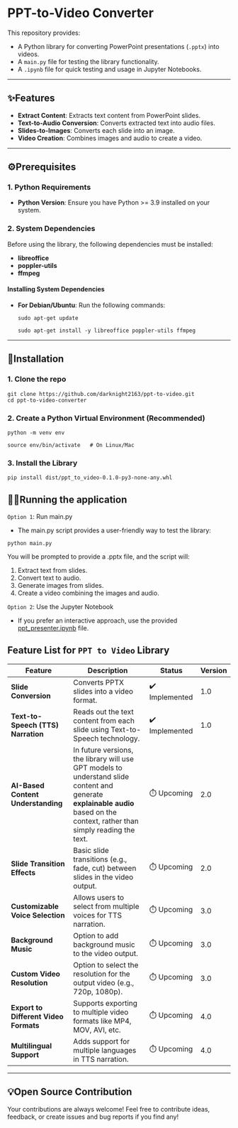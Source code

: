 # PPT-to-Video Converter

This repository provides:
- A Python library for converting PowerPoint presentations (`.pptx`) into videos.
- A `main.py` file for testing the library functionality.
- A `.ipynb` file for quick testing and usage in Jupyter Notebooks.

---

## ✨Features
- **Extract Content**: Extracts text content from PowerPoint slides.
- **Text-to-Audio Conversion**: Converts extracted text into audio files.
- **Slides-to-Images**: Converts each slide into an image.
- **Video Creation**: Combines images and audio to create a video.

---

## ⚙️Prerequisites

### 1. Python Requirements
- **Python Version**: Ensure you have Python >= 3.9 installed on your system.

### 2. System Dependencies
Before using the library, the following dependencies must be installed:
- **libreoffice**
- **poppler-utils**
- **ffmpeg**

#### Installing System Dependencies
- **For Debian/Ubuntu**:
Run the following commands:
  ```
  sudo apt-get update
  ```
  ```
  sudo apt-get install -y libreoffice poppler-utils ffmpeg
  ```
---
## 🔧Installation
### 1. Clone the repo
```
git clone https://github.com/darknight2163/ppt-to-video.git
cd ppt-to-video-converter
```
### 2. Create a Python Virtual Environment (Recommended)
```
python -m venv env
```
```
source env/bin/activate   # On Linux/Mac
```
### 3. Install the Library
```
pip install dist/ppt_to_video-0.1.0-py3-none-any.whl
```
## 🏃‍♂️Running the application
`Option 1`: Run main.py
- The main.py script provides a user-friendly way to test the library:
```
python main.py
```
You will be prompted to provide a .pptx file, and the script will:
1. Extract text from slides.
2. Convert text to audio.
3. Generate images from slides.
4. Create a video combining the images and audio.

`Option 2`: Use the Jupyter Notebook
- If you prefer an interactive approach, use the provided [ppt_presenter.ipynb](https://github.com/darknight2163/ppt-to-video/blob/main/ppt_presenter.ipynb) file.

## Feature List for `PPT to Video` Library

| **Feature**                            | **Description**                                                                 | **Status**         | **Version**  |
|----------------------------------------|---------------------------------------------------------------------------------|--------------------|--------------|
| **Slide Conversion**                   | Converts PPTX slides into a video format.                                         | ✔️ Implemented     | 1.0          |
| **Text-to-Speech (TTS) Narration**     | Reads out the text content from each slide using Text-to-Speech technology.       | ✔️ Implemented     | 1.0          |
| **AI-Based Content Understanding**     | In future versions, the library will use GPT models to understand slide content and generate **explainable audio** based on the context, rather than simply reading the text. | ⏱️ Upcoming        | 2.0          |
| **Slide Transition Effects**           | Basic slide transitions (e.g., fade, cut) between slides in the video output.    | ⏱️ Upcoming        | 2.0          |
| **Customizable Voice Selection**       | Allows users to select from multiple voices for TTS narration.                   | ⏱️ Upcoming        | 3.0          |
| **Background Music**                   | Option to add background music to the video output.                              | ⏱️ Upcoming        | 3.0          |
| **Custom Video Resolution**            | Option to select the resolution for the output video (e.g., 720p, 1080p).        | ⏱️ Upcoming        | 3.0          |
| **Export to Different Video Formats**  | Supports exporting to multiple video formats like MP4, MOV, AVI, etc.            | ⏱️ Upcoming        | 4.0          |
| **Multilingual Support**               | Adds support for multiple languages in TTS narration.                            | ⏱️ Upcoming        | 4.0          |

---

## 💡Open Source Contribution
Your contributions are always welcome! Feel free to contribute ideas, feedback, or create issues and bug reports if you find any!

